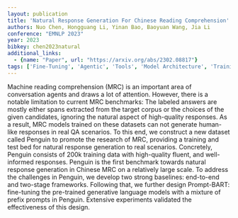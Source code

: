 ```yaml
---
layout: publication
title: 'Natural Response Generation For Chinese Reading Comprehension'
authors: Nuo Chen, Hongguang Li, Yinan Bao, Baoyuan Wang, Jia Li
conference: "EMNLP 2023"
year: 2023
bibkey: chen2023natural
additional_links:
  - {name: "Paper", url: "https://arxiv.org/abs/2302.08817"}
tags: ['Fine-Tuning', 'Agentic', 'Tools', 'Model Architecture', 'Training Techniques', 'Attention Mechanism', 'Pretraining Methods', 'Prompting']
---
```

Machine reading comprehension (MRC) is an important area of conversation
agents and draws a lot of attention. However, there is a notable limitation to
current MRC benchmarks: The labeled answers are mostly either spans extracted
from the target corpus or the choices of the given candidates, ignoring the
natural aspect of high-quality responses. As a result, MRC models trained on
these datasets can not generate human-like responses in real QA scenarios. To
this end, we construct a new dataset called Penguin to promote the research of
MRC, providing a training and test bed for natural response generation to real
scenarios. Concretely, Penguin consists of 200k training data with high-quality
fluent, and well-informed responses. Penguin is the first benchmark towards
natural response generation in Chinese MRC on a relatively large scale. To
address the challenges in Penguin, we develop two strong baselines: end-to-end
and two-stage frameworks. Following that, we further design Prompt-BART:
fine-tuning the pre-trained generative language models with a mixture of prefix
prompts in Penguin. Extensive experiments validated the effectiveness of this
design.
